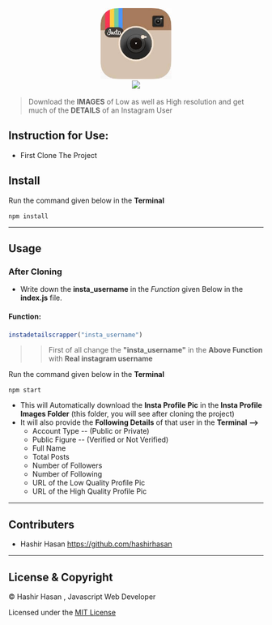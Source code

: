 <p align="center">
<img src="instagram pic/insta.jpg" width="140">
<br>
  <a href="https://travis-ci.org/hashirhasan/Insta-newsy">
  <img src="https://travis-ci.org/hashirhasan/Insta-newsy.svg?branch=master">
  </a>
</p>

>  Download the **IMAGES** of Low as well as High resolution and get much of the **DETAILS** of an Instagram User

## Instruction for Use:
 
 - First Clone The Project

## Install

Run the command given below in the **Terminal**
```
npm install 
```
---

## Usage
 
 ### **After Cloning**

- Write down the **insta_username** in the *Function* given Below in the **index.js** file.

#### Function:
```js
instadetailscrapper("insta_username")
```
>> First of all change the **"insta_username"** in the **Above Function** with **Real instagram username**

Run the command given below in the **Terminal**
```
npm start
```

- This will Automatically download the **Insta Profile Pic** in the **Insta Profile Images Folder** (this folder, you will see after cloning the project) 
- It will also  provide the **Following Details** of that user in the **Terminal** **-->**
   - Account Type -- (Public or Private) 
   - Public Figure -- (Verified or Not Verified)
   - Full Name
   - Total Posts
   - Number of Followers
   - Number of Following
   - URL of the Low Quality Profile Pic
   - URL of the High Quality Profile Pic

---

## Contributers

- Hashir Hasan  <https://github.com/hashirhasan>
  
---

## License & Copyright
 &copy; Hashir Hasan , Javascript Web Developer

 Licensed under the [MIT License](LICENSE)


